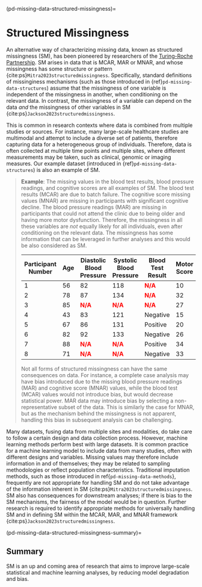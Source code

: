 
(pd-missing-data-structured-missingness)=
# Structured Missingness 

An alternative way of characterizing missing data, known as structured missingness (SM), has been pioneered by researchers of the [Turing-Roche Partnership](https://www.turing.ac.uk/research/research-projects/alan-turing-institute-roche-strategic-partnership). SM arises in data that is MCAR, MAR or MNAR, and whose missingness has some structure or pattern {cite:ps}`Mitra2023structuredmissingness`. Specifically, standard definitions of missinginess mechanisms (such as those introduced in {ref}`pd-missing-data-structures`) assume that the missingness of one variable is independent of the missingness in another, when conditioning on the relevant data. In contrast, the missingness of a variable can depend on the data *and* the missingness of other variables in SM {cite:ps}`Jackson2023structuredmissingness`. 

This is common in research contexts where data is combined from multiple studies or sources. For instance, many large-scale healthcare studies are multimodal and attempt to include a diverse set of patients, therefore capturing data for a heterogeneous group of individuals. Therefore, data is often collected at multiple time points and multiple sites, where different measurements may be taken, such as clinical, genomic or imaging measures. Our example dataset (introduced in {ref}`pd-missing-data-structures`) is also an example of SM. 

> **Example**: The missing values in the blood test results, blood pressure readings, and cognitive scores are all examples of SM. The blood test results (MCAR) are due to batch failure. The cognitive score missing values (MNAR) are missing in participants with significant cognitive decline. The blood pressure readings (MAR) are missing in participants that could not attend the clinic due to being older and having more motor dysfunction. Therefore, the missingness in all these variables are *not* equally likely for all individuals, even after conditioning on the relevant data. The missingness has some information that can be leveraged in further analyses and this would be also considered as SM.  
>
> | Participant Number | Age | Diastolic Blood Pressure | Systolic Blood Pressure | Blood Test Result                                  | Motor Score | Cognitive Score                                  |
> |--------------------|-----|--------------------------|-------------------------|---------------------------------------------------|-------------|-------------------------------------------------|
> | 1                  | 56  | 82                       | 118                     | <span style="color:red;"><strong>N/A</strong></span> | 10          | 35                                              |
> | 2                  | 78  | 87                       | 134                     | <span style="color:red;"><strong>N/A</strong></span> | 32          | 29                                              |
> | 3                  | 85  | <span style="color:red;"><strong>N/A</strong></span> | <span style="color:red;"><strong>N/A</strong></span> | <span style="color:red;"><strong>N/A</strong></span> | 27          | <span style="color:red;"><strong>N/A</strong></span> |
> | 4                  | 43  | 83                       | 121                     | Negative                                           | 15          | 36                                              |
> | 5                  | 67  | 86                       | 131                     | Positive                                           | 20          | 25                                              |
> | 6                  | 82  | 92                       | 133                     | Negative                                           | 26          | <span style="color:red;"><strong>N/A</strong></span> |
> | 7                  | 88  | <span style="color:red;"><strong>N/A</strong></span> | <span style="color:red;"><strong>N/A</strong></span> | Positive                                           | 34          | <span style="color:red;"><strong>N/A</strong></span> |
> | 8                  | 71  | <span style="color:red;"><strong>N/A</strong></span> | <span style="color:red;"><strong>N/A</strong></span> | Negative                                           | 33          | 22                                              |
>
> Not all forms of structured missingness can have the same consequences on data. For instance, a complete case analysis may have bias introduced due to the missing blood pressure readings (MAR) and cognitive score (MNAR) values, while the blood test (MCAR) values would not introduce bias, but would decrease statistical power. MAR data may introduce bias by selecting a non-representative subset of the data. This is similarly the case for MNAR, but as the mechanism behind the missingness is not apparent, handling this bias in subsequent analysis can be challenging.  


Many datasets, fusing data from multiple sites and modalities, do take care to follow a certain design and data collection process. However, machine learning methods perform best with large datasets. It is common practice for a machine learning model to include data from many studies, often with different designs and variables. Missing values may therefore include information in and of themselves; they may be related to sampling methodologies or reflect population characteristics. Traditional imputation methods, such as those introduced in ref{`pd-missing-data-methods`}, frequently are not appropriate for handling SM and do not take advantage of the information inherent in SM {cite:ps}`Mitra2023structuredmissingness`. SM also has consequences for downstream analyses; if there is bias to the SM mechanisms, the fairness of the model would be in question. Further research is required to identify appropriate methods for universally handling SM and in defining SM within the MCAR, MAR, and MNAR framework {cite:ps}`Jackson2023structuredmissingness`. 


(pd-missing-data-structured-missingness-summary)=
## Summary
SM is an up and coming area of research that aims to improve large-scale statistical and machine learning analyses, by reducing model degradation and bias. 